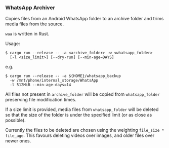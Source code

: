 ### WhatsApp Archiver

Copies files from an Android WhatsApp folder to an archive folder and
trims media files from the source.

`waa` is written in Rust.

Usage:

``` 
$ cargo run --release -- -a <archive_folder> -w <whatsapp_folder>
  [-l <size_limit>] [--dry-run] [--min-age=DAYS]
```

e.g.

``` 
$ cargo run --release -- -a ${HOME}/whatsapp_backup 
  -w /mnt/phone/internal_storage/WhatsApp 
  -l 512MiB --min-age-days=14
```

All files not present in `archive_folder` will be copied from
`whatsapp_folder` preserving file modification times.

If a size limit is provided, media files from `whatsapp_folder` will be deleted
so that the size of the folder is under the specified limit (or as close as
possible).

Currently the files to be deleted are chosen using the weighting `file_size *
file_age`. This favours deleting videos over images, and older files over newer
ones.
